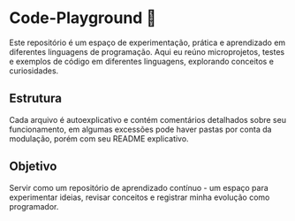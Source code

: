 # Code-Playground 🧩

Este repositório é um espaço de experimentação, prática e aprendizado em diferentes linguagens de programação.
Aqui eu reúno microprojetos, testes e exemplos de código em diferentes linguagens, explorando conceitos e curiosidades.


## Estrutura

Cada arquivo é autoexplicativo e contém comentários detalhados sobre seu funcionamento, em algumas excessões pode haver pastas por conta da modulação, porém com seu README explicativo.


## Objetivo

Servir como um repositório de aprendizado contínuo - um espaço para experimentar ideias, revisar conceitos e registrar minha evolução como programador.
